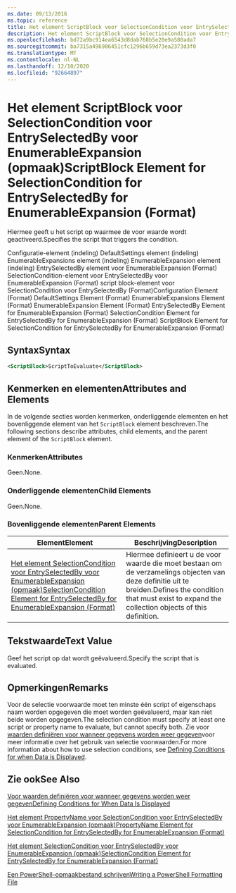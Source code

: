 ```yaml
---
ms.date: 09/13/2016
ms.topic: reference
title: Het element ScriptBlock voor SelectionCondition voor EntrySelectedBy voor EnumerableExpansion (opmaak)
description: Het element ScriptBlock voor SelectionCondition voor EntrySelectedBy voor EnumerableExpansion (opmaak)
ms.openlocfilehash: bd72a9bc914ea6543d8dab768b5e20e9a580ada7
ms.sourcegitcommit: ba7315a496986451cfc1296b659d73ea2373d3f0
ms.translationtype: MT
ms.contentlocale: nl-NL
ms.lasthandoff: 12/10/2020
ms.locfileid: "92664897"
---
```

# <a name="scriptblock-element-for-selectioncondition-for-entryselectedby-for-enumerableexpansion-format"></a><span data-ttu-id="085e8-103">Het element ScriptBlock voor SelectionCondition voor EntrySelectedBy voor EnumerableExpansion (opmaak)</span><span class="sxs-lookup"><span data-stu-id="085e8-103">ScriptBlock Element for SelectionCondition for EntrySelectedBy for EnumerableExpansion (Format)</span></span>

<span data-ttu-id="085e8-104">Hiermee geeft u het script op waarmee de voor waarde wordt geactiveerd.</span><span class="sxs-lookup"><span data-stu-id="085e8-104">Specifies the script that triggers the condition.</span></span>

<span data-ttu-id="085e8-105">Configuratie-element (indeling) DefaultSettings element (indeling) EnumerableExpansions element (indeling) EnumerableExpansion element (indeling) EntrySelectedBy element voor EnumerableExpansion (Format) SelectionCondition-element voor EntrySelectedBy voor EnumerableExpansion (Format) script block-element voor SelectionCondition voor EntrySelectedBy (Format)</span><span class="sxs-lookup"><span data-stu-id="085e8-105">Configuration Element (Format) DefaultSettings Element (Format) EnumerableExpansions Element (Format) EnumerableExpansion Element (Format) EntrySelectedBy Element for EnumerableExpansion (Format) SelectionCondition Element for EntrySelectedBy for EnumerableExpansion (Format) ScriptBlock Element for SelectionCondition for EntrySelectedBy for EnumerableExpansion (Format)</span></span>

## <a name="syntax"></a><span data-ttu-id="085e8-106">Syntax</span><span class="sxs-lookup"><span data-stu-id="085e8-106">Syntax</span></span>

```xml
<ScriptBlock>ScriptToEvaluate</ScriptBlock>
```

## <a name="attributes-and-elements"></a><span data-ttu-id="085e8-107">Kenmerken en elementen</span><span class="sxs-lookup"><span data-stu-id="085e8-107">Attributes and Elements</span></span>

<span data-ttu-id="085e8-108">In de volgende secties worden kenmerken, onderliggende elementen en het bovenliggende element van het `ScriptBlock` element beschreven.</span><span class="sxs-lookup"><span data-stu-id="085e8-108">The following sections describe attributes, child elements, and the parent element of the `ScriptBlock` element.</span></span>

### <a name="attributes"></a><span data-ttu-id="085e8-109">Kenmerken</span><span class="sxs-lookup"><span data-stu-id="085e8-109">Attributes</span></span>

<span data-ttu-id="085e8-110">Geen.</span><span class="sxs-lookup"><span data-stu-id="085e8-110">None.</span></span>

### <a name="child-elements"></a><span data-ttu-id="085e8-111">Onderliggende elementen</span><span class="sxs-lookup"><span data-stu-id="085e8-111">Child Elements</span></span>

<span data-ttu-id="085e8-112">Geen.</span><span class="sxs-lookup"><span data-stu-id="085e8-112">None.</span></span>

### <a name="parent-elements"></a><span data-ttu-id="085e8-113">Bovenliggende elementen</span><span class="sxs-lookup"><span data-stu-id="085e8-113">Parent Elements</span></span>

|<span data-ttu-id="085e8-114">Element</span><span class="sxs-lookup"><span data-stu-id="085e8-114">Element</span></span>|<span data-ttu-id="085e8-115">Beschrijving</span><span class="sxs-lookup"><span data-stu-id="085e8-115">Description</span></span>|
|-------------|-----------------|
|[<span data-ttu-id="085e8-116">Het element SelectionCondition voor EntrySelectedBy voor EnumerableExpansion (opmaak)</span><span class="sxs-lookup"><span data-stu-id="085e8-116">SelectionCondition Element for EntrySelectedBy for EnumerableExpansion (Format)</span></span>](./selectioncondition-element-for-entryselectedby-for-enumerableexpansion-format.md)|<span data-ttu-id="085e8-117">Hiermee definieert u de voor waarde die moet bestaan om de verzamelings objecten van deze definitie uit te breiden.</span><span class="sxs-lookup"><span data-stu-id="085e8-117">Defines the condition that must exist to expand the collection objects of this definition.</span></span>|

## <a name="text-value"></a><span data-ttu-id="085e8-118">Tekstwaarde</span><span class="sxs-lookup"><span data-stu-id="085e8-118">Text Value</span></span>

<span data-ttu-id="085e8-119">Geef het script op dat wordt geëvalueerd.</span><span class="sxs-lookup"><span data-stu-id="085e8-119">Specify the script that is evaluated.</span></span>

## <a name="remarks"></a><span data-ttu-id="085e8-120">Opmerkingen</span><span class="sxs-lookup"><span data-stu-id="085e8-120">Remarks</span></span>

<span data-ttu-id="085e8-121">Voor de selectie voorwaarde moet ten minste één script of eigenschaps naam worden opgegeven die moet worden geëvalueerd, maar kan niet beide worden opgegeven.</span><span class="sxs-lookup"><span data-stu-id="085e8-121">The selection condition must specify at least one script or property name to evaluate, but cannot specify both.</span></span> <span data-ttu-id="085e8-122">Zie voor [waarden definiëren voor wanneer gegevens worden weer gegeven](./defining-conditions-for-displaying-data.md)voor meer informatie over het gebruik van selectie voorwaarden.</span><span class="sxs-lookup"><span data-stu-id="085e8-122">For more information about how to use selection conditions, see [Defining Conditions for when Data is Displayed](./defining-conditions-for-displaying-data.md).</span></span>

## <a name="see-also"></a><span data-ttu-id="085e8-123">Zie ook</span><span class="sxs-lookup"><span data-stu-id="085e8-123">See Also</span></span>

[<span data-ttu-id="085e8-124">Voor waarden definiëren voor wanneer gegevens worden weer gegeven</span><span class="sxs-lookup"><span data-stu-id="085e8-124">Defining Conditions for When Data Is Displayed</span></span>](./defining-conditions-for-displaying-data.md)

[<span data-ttu-id="085e8-125">Het element PropertyName voor SelectionCondition voor EntrySelectedBy voor EnumerableExpansion (opmaak)</span><span class="sxs-lookup"><span data-stu-id="085e8-125">PropertyName Element for SelectionCondition for EntrySelectedBy for EnumerableExpansion (Format)</span></span>](./propertyname-element-for-selectioncondition-for-entryselectedby-for-enumerableexpansion-format.md)

[<span data-ttu-id="085e8-126">Het element SelectionCondition voor EntrySelectedBy voor EnumerableExpansion (opmaak)</span><span class="sxs-lookup"><span data-stu-id="085e8-126">SelectionCondition Element for EntrySelectedBy for EnumerableExpansion (Format)</span></span>](./selectioncondition-element-for-entryselectedby-for-enumerableexpansion-format.md)

[<span data-ttu-id="085e8-127">Een PowerShell-opmaakbestand schrijven</span><span class="sxs-lookup"><span data-stu-id="085e8-127">Writing a PowerShell Formatting File</span></span>](./writing-a-powershell-formatting-file.md)
